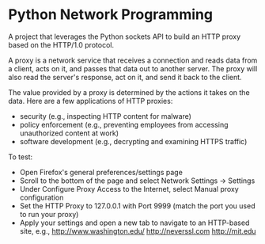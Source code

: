# Python Network Programming

A project that leverages the Python sockets API to build an HTTP proxy based on the HTTP/1.0 protocol.

A proxy is a network service that receives a connection and reads data from a client, acts on it, and passes that data out to another server. The proxy will also read the server's response, act on it, and send it back to the client. 

The value provided by a proxy is determined by the actions it takes on the data. Here are a few applications of HTTP proxies:

* security (e.g., inspecting HTTP content for malware)
* policy enforcement (e.g., preventing employees from accessing unauthorized content at work)
* software development (e.g., decrypting and examining HTTPS traffic)

To test:
- Open Firefox's general preferences/settings page
- Scroll to the bottom of the page and select Network Settings -> Settings
- Under Configure Proxy Access to the Internet, select Manual proxy configuration
- Set the HTTP Proxy to 127.0.0.1 with Port 9999 (match the port you used to run your proxy)
- Apply your settings and open a new tab to navigate to an HTTP-based site, e.g.,
http://www.washington.edu/
http://neverssl.com
http://mit.edu
